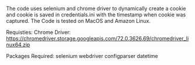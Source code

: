The code uses selenium and chrome driver to dynamically create a cookie and cookie is saved in credentials.ini with the timestamp when cookie was captured.
The Code is tested on MacOS and Amazon Linux.

Requisties:
Chrome Driver: https://chromedriver.storage.googleapis.com/72.0.3626.69/chromedriver_linux64.zip

Packages Required:
selenium
webdriver
configparser
datetime
